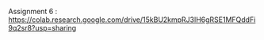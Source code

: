 Assignment 6 : https://colab.research.google.com/drive/15kBU2kmpRJ3lH6gRSE1MFQddFi9q2sr8?usp=sharing
